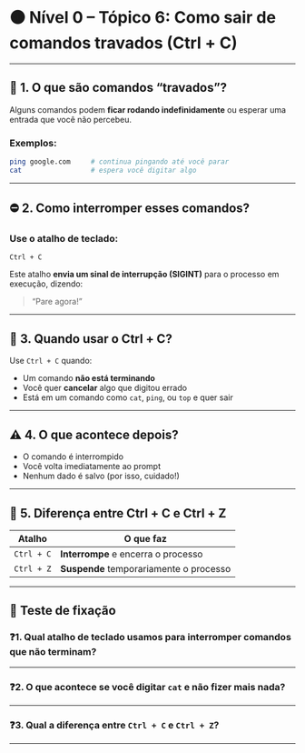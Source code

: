 
# 🟤 Nível 0 – Tópico 6: Como sair de comandos travados (Ctrl + C)

---

## 🧨 1. O que são comandos “travados”?

Alguns comandos podem **ficar rodando indefinidamente** ou esperar uma entrada que você não percebeu.

### Exemplos:
```bash
ping google.com     # continua pingando até você parar
cat                 # espera você digitar algo
```

---

## ⛔ 2. Como interromper esses comandos?

### Use o atalho de teclado:
```
Ctrl + C
```

Este atalho **envia um sinal de interrupção (SIGINT)** para o processo em execução, dizendo:  
> “Pare agora!”

---

## 📌 3. Quando usar o Ctrl + C?

Use `Ctrl + C` quando:

- Um comando **não está terminando**
- Você quer **cancelar** algo que digitou errado
- Está em um comando como `cat`, `ping`, ou `top` e quer sair

---

## ⚠️ 4. O que acontece depois?

- O comando é interrompido
- Você volta imediatamente ao prompt
- Nenhum dado é salvo (por isso, cuidado!)

---

## 🧠 5. Diferença entre Ctrl + C e Ctrl + Z

| Atalho     | O que faz                                 |
|------------|--------------------------------------------|
| `Ctrl + C` | **Interrompe** e encerra o processo        |
| `Ctrl + Z` | **Suspende** temporariamente o processo    |

---

## 📝 Teste de fixação

### ❓1. Qual atalho de teclado usamos para interromper comandos que não terminam?

---

### ❓2. O que acontece se você digitar `cat` e não fizer mais nada?

---

### ❓3. Qual a diferença entre `Ctrl + C` e `Ctrl + Z`?

---
